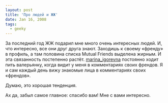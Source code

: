 ```yaml
---
layout: post
title: 'Про людей и ЖЖ'
date: Jan 16, 2008
tags:
  - geeky
---
```


За последний год ЖЖ подарил мне много очень интересных людей. И, что интересно, все они друг друга знают. Заходишь к своему «френду» в профиль, а там половина списка Mutual Friends выделена жирным. И эта связанность постепенно растёт. [marina_igorevna](http://marina-igorevna.livejournal.com/) постоянно ходит пить валерьянку, когда видит у меня в комментариях своих френдов. Я и сам каждый день вижу знакомые лица в комментариях своих «френдов».

Думаю, это хорошая тенденция.

Ах да, забыл самое главное: спасибо вам! Мне с вами интересно.
